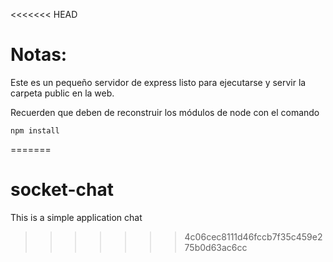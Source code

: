 <<<<<<< HEAD
# Notas:

Este es un pequeño servidor de express listo para ejecutarse y servir la carpeta public en la web.

Recuerden que deben de reconstruir los módulos de node con el comando

```
npm install
```
=======
# socket-chat
This is a simple application chat
>>>>>>> 4c06cec8111d46fccb7f35c459e275b0d63ac6cc
